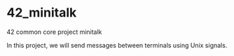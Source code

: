 # 42_minitalk
42 common core project minitalk

In this project, we will send messages between terminals using Unix signals.

